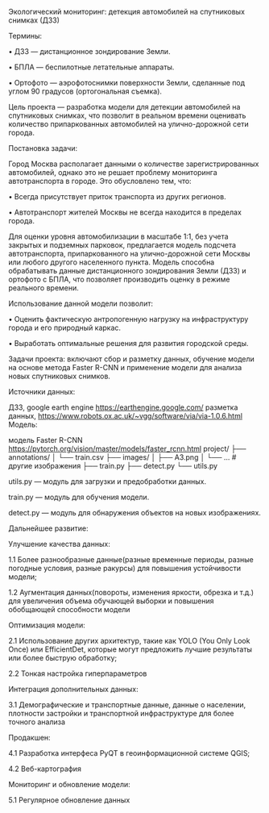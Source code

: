 Экологический мониторинг: детекция автомобилей на спутниковых снимках (ДЗЗ)

Термины:

• ДЗЗ — дистанционное зондирование Земли.

• БПЛА — беспилотные летательные аппараты.

• Ортофото — аэрофотоснимки поверхности Земли, сделанные под углом 90 градусов (ортогональная съемка).

Цель проекта — разработка модели для детекции автомобилей на спутниковых снимках, что позволит в реальном времени оценивать количество припаркованных автомобилей на улично-дорожной сети города.

Постановка задачи:

Город Москва располагает данными о количестве зарегистрированных автомобилей, однако это не решает проблему мониторинга автотранспорта в городе. Это обусловлено тем, что:

• Всегда присутствует приток транспорта из других регионов.

• Автотранспорт жителей Москвы не всегда находится в пределах города.

Для оценки уровня автомобилизации в масштабе 1:1, без учета закрытых и подземных парковок, предлагается модель подсчета автотранспорта, припаркованного на улично-дорожной сети Москвы или любого другого населенного пункта. Модель способна обрабатывать данные дистанционного зондирования Земли (ДЗЗ) и ортофото с БПЛА, что позволяет производить оценку в режиме реального времени.

Использование данной модели позволит:

• Оценить фактическую антропогенную нагрузку на инфраструктуру города и его природный каркас.

• Выработать оптимальные решения для развития городской среды.

Задачи проекта: включают сбор и разметку данных, обучение модели на основе метода Faster R-CNN и применение модели для анализа новых спутниковых снимков.

Источники данных:

ДЗЗ, google earth engine https://earthengine.google.com/
разметка данных, https://www.robots.ox.ac.uk/~vgg/software/via/via-1.0.6.html
Модель:

модель Faster R-CNN https://pytorch.org/vision/master/models/faster_rcnn.html
project/ 
├── annotations/ 
│ └── train.csv 
├── images/ │ 
            ├── A3.png │ 
            └── ... # другие изображения 
├── train.py 
├── detect.py 
└── utils.py

utils.py — модуль для загрузки и предобработки данных.

train.py — модуль для обучения модели.

detect.py — модуль для обнаружения объектов на новых изображениях.

Дальнейшее развитие:

Улучшение качества данных:

1.1 Более разнообразные данные(разные временные периоды, разные погодные условия, разные ракурсы) для повышения устойчивости модели;

1.2 Аугментация данных(повороты, изменения яркости, обрезка и т.д.) для увеличения объема обучающей выборки и повышения обобщающей способности модели

Оптимизация модели:

2.1 Использование других архитектур, такие как YOLO (You Only Look Once) или EfficientDet, которые могут предложить лучшие результаты или более быструю обработку;

2.2 Тонкая настройка гиперпараметров

Интеграция дополнительных данных:

3.1 Демографические и транспортные данные, данные о населении, плотности застройки и транспортной инфраструктуре для более точного анализа

Продакшен:

4.1 Разработка интерфеса PyQT в геоинформационной системе QGIS;

4.2 Веб-картография

Мониторинг и обновление модели:

5.1 Регулярное обновление данных
